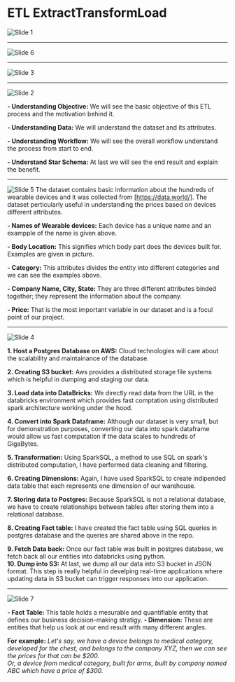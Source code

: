 # ETL ExtractTransformLoad

![Slide 1](https://user-images.githubusercontent.com/32847030/78184573-b4966580-7437-11ea-9c0e-4d4de928ffa4.jpeg)


-------


![Slide 6](https://user-images.githubusercontent.com/32847030/78184598-bc560a00-7437-11ea-9ed9-03adad56fc34.jpeg)


---------

![Slide 3](https://user-images.githubusercontent.com/32847030/78184586-b829ec80-7437-11ea-901a-3c10f63758d3.jpeg)


---------

![Slide 2](https://user-images.githubusercontent.com/32847030/78184579-b6f8bf80-7437-11ea-9c87-4ba070a7ebb9.jpeg)

**- Understanding Objective:** We will see the basic objective of this ETL process and the motivation behind it. 

**- Understanding Data:** We will understand the dataset and its attributes.  

**- Understanding Workflow:** We will see the overall workflow understand the process from start to end.   

**- Understand Star Schema:** At last we will see the end result and explain the benefit.  


-----------

![Slide 5](https://user-images.githubusercontent.com/32847030/78184594-bb24dd00-7437-11ea-8d8b-e451be9d6074.jpeg)
The dataset contains basic information about the hundreds of wearable devices and it was collected from [https://data.world/].
The dataset perticularly useful in understanding the prices based on devices different attributes.

**- Names of Wearable devices:** Each device has a unique name and an exampple of the name is given above.  

**- Body Location:** This signifies which body part does the devices built for. Examples are given in picture.  

**- Category:** This attributes divides the entity into different categories and we can see the examples above.  

**- Company Name, City, State:** They are three different attributes binded together; they represent the information about the company.  

**- Price:** That is the most important variable in our dataset and is a focul point of our project.  


-----------


![Slide 4](https://user-images.githubusercontent.com/32847030/78184588-b8c28300-7437-11ea-9630-83f7128c4a48.jpeg)

**1. Host a Postgres Database on AWS:** Cloud technologies will care about the scalability and maintainance of the database.

**2. Creating S3 bucket:** Aws provides a distributed storage file systems which is helpful in dumping and staging our data.  

**3. Load data into DataBricks:** We directly read data from the URL in the databricks environment which provides fast comptation using distributed spark architecture working under the hood.  

**4. Convert into Spark Dataframe:** Although our dataset is very small, but for demonstration purposes, converting our data into spark dataframe would allow us fast computation if the data scales to hundreds of GigaBytes.    

**5. Transformation:** Using SparkSQL, a method to use SQL on spark's distributed computation, I have performed data cleaning and filtering.  

**6. Creating Dimensions:** Again, I have used SparkSQL to create indipended data table that each represents one dimension of our warehouse.    

**7. Storing data to Postgres:** Because SparkSQL is not a relational database, we have to create relationships between tables after storing them into a relational database.      

**8. Creating Fact table:** I have created the fact table using SQL queries in postgres database and the queries are shared above in the repo.   

**9. Fetch Data back:** Once our fact table was built in postgres database, we fetch back all our entities into databricks using python.  
**10. Dump into S3:** At last, we dump all our data into S3 bucket in JSON format. This step is really helpful in develping real-time applications where updating data in S3 bucket can trigger responses into our application.  


----------


![Slide 7](https://user-images.githubusercontent.com/32847030/78184604-bd873700-7437-11ea-8162-7d15fe808c7e.jpeg)

**- Fact Table:** This table holds a mesurable and quantifiable entity that defines our business decision-making stratigy. 
**- Dimension:** These are entities that help us look at our end result with many different angles.     

**For example:** *Let's say, we have a device belongs to medical category, developed for the chest, and belongs to the company XYZ, then we can see the prices for that can be $200.   
Or, a device from medical category, built for arms, built by company named ABC which have a price of $300.* 
